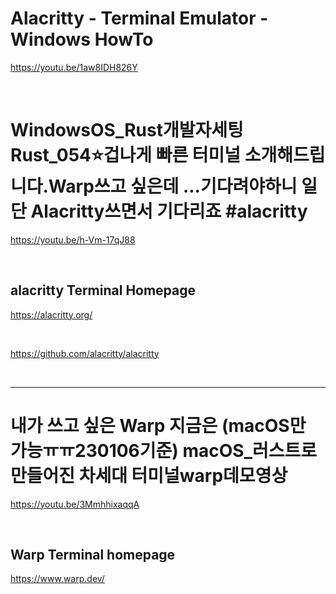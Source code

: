# Alacritty - Terminal Emulator - Windows HowTo

https://youtu.be/1aw8IDH826Y

<br>

# WindowsOS_Rust개발자세팅Rust_054⭐️겁나게 빠른 터미널 소개해드립니다.Warp쓰고 싶은데 ...기다려야하니 일단 Alacritty쓰면서 기다리죠 #alacritty

https://youtu.be/h-Vm-17qJ88

<br>

## alacritty  Terminal Homepage

https://alacritty.org/

<br>

https://github.com/alacritty/alacritty

<br>

<hr>

# 내가 쓰고 싶은 Warp 지금은 (macOS만 가능ㅠㅠ230106기준) macOS_러스트로 만들어진 차세대 터미널warp데모영상

https://youtu.be/3MmhhixaqqA


<br>

##  Warp Terminal homepage

https://www.warp.dev/

<br>
